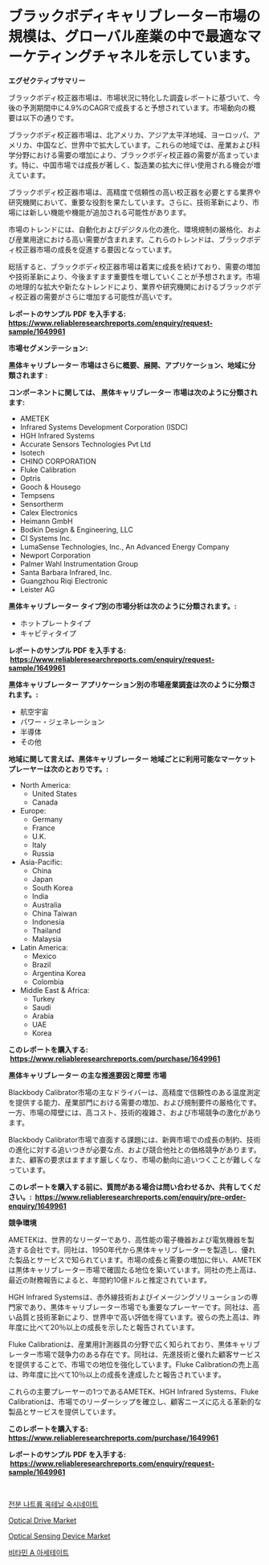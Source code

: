 <p><h1>ブラックボディキャリブレーター市場の規模は、グローバル産業の中で最適なマーケティングチャネルを示しています。</h1></p><p><strong>エグゼクティブサマリー</strong></p>
<p><p>ブラックボディ校正器市場は、市場状況に特化した調査レポートに基づいて、今後の予測期間中に4.9%のCAGRで成長すると予想されています。市場動向の概要は以下の通りです。</p><p>ブラックボディ校正器市場は、北アメリカ、アジア太平洋地域、ヨーロッパ、アメリカ、中国など、世界中で拡大しています。これらの地域では、産業および科学分野における需要の増加により、ブラックボディ校正器の需要が高まっています。特に、中国市場では成長が著しく、製造業の拡大に伴い使用される機会が増えています。</p><p>ブラックボディ校正器市場は、高精度で信頼性の高い校正器を必要とする業界や研究機関において、重要な役割を果たしています。さらに、技術革新により、市場には新しい機能や機能が追加される可能性があります。</p><p>市場のトレンドには、自動化およびデジタル化の進化、環境規制の厳格化、および産業用途における高い需要が含まれます。これらのトレンドは、ブラックボディ校正器市場の成長を促進する要因となっています。</p><p>総括すると、ブラックボディ校正器市場は着実に成長を続けており、需要の増加や技術革新により、今後ますます重要性を増していくことが予想されます。市場の地理的な拡大や新たなトレンドにより、業界や研究機関におけるブラックボディ校正器の需要がさらに増加する可能性が高いです。</p></p>
<p><strong>レポートのサンプル PDF を入手する: <a href="https://www.reliableresearchreports.com/enquiry/request-sample/1649961">https://www.reliableresearchreports.com/enquiry/request-sample/1649961</a></strong></p>
<p><strong>市場セグメンテーション:</strong></p>
<p><strong> 黒体キャリブレーター 市場はさらに概要、展開、アプリケーション、地域に分類されます :</strong></p>
<p><strong>コンポーネントに関しては、 黒体キャリブレーター 市場は次のように分類されます: &nbsp;</strong></p>
<p><ul><li>AMETEK</li><li>Infrared Systems Development Corporation (ISDC)</li><li>HGH Infrared Systems</li><li>Accurate Sensors Technologies Pvt Ltd</li><li>Isotech</li><li>CHINO CORPORATION</li><li>Fluke Calibration</li><li>Optris</li><li>Gooch & Housego</li><li>Tempsens</li><li>Sensortherm</li><li>Calex Electronics</li><li>Heimann GmbH</li><li>Bodkin Design & Engineering, LLC</li><li>CI Systems Inc.</li><li>LumaSense Technologies, Inc., An Advanced Energy Company</li><li>Newport Corporation</li><li>Palmer Wahl Instrumentation Group</li><li>Santa Barbara Infrared, Inc.</li><li>Guangzhou Riqi Electronic</li><li>Leister AG</li></ul></p>
<p><strong> 黒体キャリブレーター タイプ別の市場分析は次のように分類されます。:</strong></p>
<p><ul><li>ホットプレートタイプ</li><li>キャビティタイプ</li></ul></p>
<p><strong>レポートのサンプル PDF を入手する: &nbsp;<a href="https://www.reliableresearchreports.com/enquiry/request-sample/1649961">https://www.reliableresearchreports.com/enquiry/request-sample/1649961</a></strong></p>
<p><strong> 黒体キャリブレーター アプリケーション別の市場産業調査は次のように分類されます。:</strong></p>
<p><ul><li>航空宇宙</li><li>パワー・ジェネレーション</li><li>半導体</li><li>その他</li></ul></p>
<p><strong>地域に関して言えば、黒体キャリブレーター 地域ごとに利用可能なマーケットプレーヤーは次のとおりです。:</strong></p>
<p><ul>
    <li>
        North America:
        <ul>
            <li>United States</li>
            <li>Canada</li>
        </ul>
    </li>
    <li>
        Europe:
        <ul>
            <li>Germany</li>
            <li>France</li>
            <li>U.K.</li>
            <li>Italy</li>
            <li>Russia</li>
        </ul>
    </li>
    <li>
        Asia-Pacific:
        <ul>
            <li>China</li>
            <li>Japan</li>
            <li>South Korea</li>
            <li>India</li>
            <li>Australia</li>
            <li>China Taiwan</li>
            <li>Indonesia</li>
            <li>Thailand</li>
            <li>Malaysia</li>
        </ul>
    </li>
    <li>
        Latin America:
        <ul>
            <li>Mexico</li>
            <li>Brazil</li>
            <li>Argentina Korea</li>
            <li>Colombia</li>
        </ul>
    </li>
    <li>
        Middle East & Africa:
        <ul>
            <li>Turkey</li>
            <li>Saudi</li>
            <li>Arabia</li>
            <li>UAE</li>
            <li>Korea</li>
        </ul>
    </li>
    </ul></p>
<p><strong>このレポートを購入する: &nbsp;<a href="https://www.reliableresearchreports.com/purchase/1649961">https://www.reliableresearchreports.com/purchase/1649961</a></strong></p>
<p><strong>黒体キャリブレーター の主な推進要因と障壁 市場</strong></p>
<p><p>Blackbody Calibrator市場の主なドライバーは、高精度で信頼性のある温度測定を提供する能力、産業部門における需要の増加、および規制要件の厳格化です。一方、市場の障壁には、高コスト、技術的複雑さ、および市場競争の激化があります。</p><p>Blackbody Calibrator市場で直面する課題には、新興市場での成長の制約、技術の進化に対する追いつきが必要な点、および競合他社との価格競争があります。また、顧客の要求はますます厳しくなり、市場の動向に追いつくことが難しくなっています。</p></p>
<p><strong>このレポートを購入する前に、質問がある場合は問い合わせるか、共有してください。:&nbsp; <a href="https://www.reliableresearchreports.com/enquiry/pre-order-enquiry/1649961">https://www.reliableresearchreports.com/enquiry/pre-order-enquiry/1649961</a></strong></p>
<p><strong>競争環境</strong></p>
<p><p>AMETEKは、世界的なリーダーであり、高性能の電子機器および電気機器を製造する会社です。同社は、1950年代から黒体キャリブレーターを製造し、優れた製品とサービスで知られています。市場の成長と需要の増加に伴い、AMETEKは黒体キャリブレーター市場で確固たる地位を築いています。同社の売上高は、最近の財務報告によると、年間約10億ドルと推定されています。</p><p>HGH Infrared Systemsは、赤外線技術およびイメージングソリューションの専門家であり、黒体キャリブレーター市場でも重要なプレーヤーです。同社は、高い品質と技術革新により、世界中で高い評価を得ています。彼らの売上高は、昨年度に比べて20％以上の成長を示したと報告されています。</p><p>Fluke Calibrationは、産業用計測器具の分野で広く知られており、黒体キャリブレーター市場で競争力のある存在です。同社は、先進技術と優れた顧客サービスを提供することで、市場での地位を強化しています。Fluke Calibrationの売上高は、昨年度に比べて10％以上の成長を達成したと報告されています。</p><p>これらの主要プレーヤーの1つであるAMETEK、HGH Infrared Systems、Fluke Calibrationは、市場でのリーダーシップを確立し、顧客ニーズに応える革新的な製品とサービスを提供しています。</p></p>
<p><strong>このレポートを購入する: &nbsp; <a href="https://www.reliableresearchreports.com/purchase/1649961">https://www.reliableresearchreports.com/purchase/1649961</a></strong></p>
<p><strong>レポートのサンプル PDF を入手する: &nbsp;<a href="https://www.reliableresearchreports.com/enquiry/request-sample/1649961">https://www.reliableresearchreports.com/enquiry/request-sample/1649961</a></strong><strong></strong></p>
<p>&nbsp;</p>
<p><p><a href="https://github.com/CorEmtymerich56566/Market-Research-Report-List-1/blob/main/90284209238.md">전분 나트륨 옥테닐 숙시네이트</a></p><p><a href="https://github.com/pgtimber/Market-Research-Report-List-2/blob/main/optical-drive-market.md">Optical Drive Market</a></p><p><a href="https://github.com/arionmp/Market-Research-Report-List-2/blob/main/optical-sensing-device-market.md">Optical Sensing Device Market</a></p><p><a href="https://github.com/GabrielBlanda5656/Market-Research-Report-List-1/blob/main/76104369237.md">비타민 A 아세테이트</a></p></p>